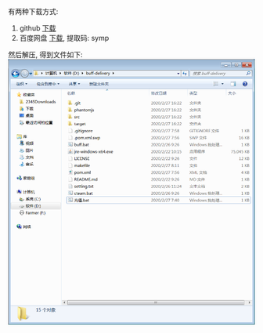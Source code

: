 有两种下载方式:
1. github <a target="_blank" href="https://github.com/farmer-person/buff-delivery/archive/20.02.27.zip">下载</a>
2. 百度网盘 <a target="_blank" href="https://pan.baidu.com/s/1BkcDF4YL5ewd3jdOuxURRg">下载</a>, 提取码: symp

然后解压, 得到文件如下:
![](https://github.com/farmer-person/pictures/blob/master/buff-delivery/1.png)
